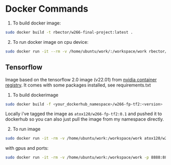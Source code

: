 # Docker Commands

1. To build docker image:
```bash
sudo docker build -t rbector/w266-final-project:latest .
```
2. To run docker image on cpu device:
```bash
sudo docker run -it --rm -v /home/ubuntu/work/:/workspace/work rbector/w266-final-project:latest
```

## Tensorflow

Image based on the tensorflow 2.0 image (v22.01) from [nvidia container registry](https://catalog.ngc.nvidia.com/orgs/nvidia/containers/tensorflow). It comes with some packages installed, see requirements.txt

1. To build dockerimage
```bash
sudo docker build -f <your_dockerhub_namespace>/w266-fp-tf2:<version>
```
Locally i've tagged the image as ```atox120/w266-fp-tf2:0.1``` and pushed it to dockerhub so you can also just pull the image from my namespace directly. 

2. To run image
```bash
sudo docker run -it -rm -v /home/ubuntu/work:/workspace/work atox120/w266-fp-tf2:0.1
```
with gpus and ports:
```bash
sudo docker run -it -rm -v /home/ubuntu/work:/workspace/work -p 8888:8888 --gpus=all atox120/w266-fp-tf2:0.1

```

